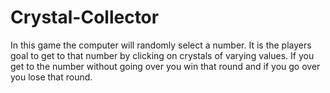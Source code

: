 # Crystal-Collector
In this game the computer will randomly select a number. It is the players goal to get to that number by clicking on crystals of varying values. If you get to the number without going over you win that round and if you go over you lose that round.
